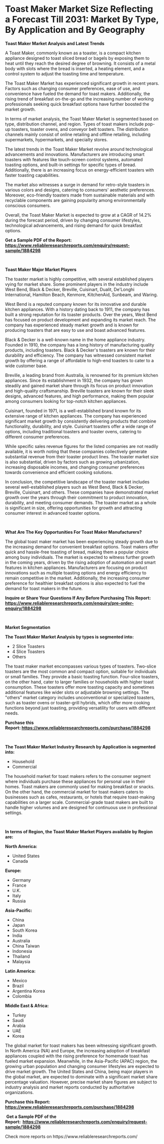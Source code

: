 <p><h1>Toast Maker Market Size Reflecting a Forecast Till 2031: Market By Type, By Application and By Geography</h1></p><p><strong>Toast Maker Market Analysis and Latest Trends</strong></p>
<p><p>A Toast Maker, commonly known as a toaster, is a compact kitchen appliance designed to toast sliced bread or bagels by exposing them to heat until they reach the desired degree of browning. It consists of a metal body with slots where the bread is inserted, a heating element, and a control system to adjust the toasting time and temperature.</p><p>The Toast Maker Market has experienced significant growth in recent years. Factors such as changing consumer preferences, ease of use, and convenience have fueled the demand for toast makers. Additionally, the rising trend of breakfast on-the-go and the increasing number of working professionals seeking quick breakfast options have further boosted the market growth.</p><p>In terms of market analysis, the Toast Maker Market is segmented based on type, distribution channel, and region. Types of toast makers include pop-up toasters, toaster ovens, and conveyor belt toasters. The distribution channels mainly consist of online retailing and offline retailing, including supermarkets, hypermarkets, and specialty stores.</p><p>The latest trends in the Toast Maker Market revolve around technological advancements and innovations. Manufacturers are introducing smart toasters with features like touch-screen control systems, automated toasting options, and built-in settings for specific types of bread. Additionally, there is an increasing focus on energy-efficient toasters with faster toasting capabilities.</p><p>The market also witnesses a surge in demand for retro-style toasters in various colors and designs, catering to consumers' aesthetic preferences. Moreover, eco-friendly toasters made from sustainable materials and with recyclable components are gaining popularity among environmentally conscious consumers.</p><p>Overall, the Toast Maker Market is expected to grow at a CAGR of 14.2% during the forecast period, driven by changing consumer lifestyles, technological advancements, and rising demand for quick breakfast options.</p></p>
<p><strong>Get a Sample PDF of the Report:&nbsp; <a href="https://www.reliableresearchreports.com/enquiry/request-sample/1884298">https://www.reliableresearchreports.com/enquiry/request-sample/1884298</a></strong></p>
<p>&nbsp;</p>
<p><strong>Toast Maker Major Market Players</strong></p>
<p><p>The toaster market is highly competitive, with several established players vying for market share. Some prominent players in the industry include West Bend, Black & Decker, Breville, Cuisinart, Dualit, De'Longhi International, Hamilton Beach, Kenmore, KitchenAid, Sunbeam, and Waring. </p><p>West Bend is a reputed company known for its innovative and durable kitchen appliances. With a history dating back to 1911, the company has built a strong reputation for its toaster products. Over the years, West Bend has focused on product development and expanding its market reach. The company has experienced steady market growth and is known for producing toasters that are easy to use and boast advanced features.</p><p>Black & Decker is a well-known name in the home appliance industry. Founded in 1910, the company has a long history of manufacturing quality products, including toasters. Black & Decker's toasters are known for their durability and efficiency. The company has witnessed consistent market growth by offering a range of affordable to high-end toasters to cater to a wide customer base.</p><p>Breville, a leading brand from Australia, is renowned for its premium kitchen appliances. Since its establishment in 1932, the company has grown steadily and gained market share through its focus on product innovation and high-quality craftsmanship. Breville toasters are known for their sleek designs, advanced features, and high performance, making them popular among consumers looking for top-notch kitchen appliances.</p><p>Cuisinart, founded in 1971, is a well-established brand known for its extensive range of kitchen appliances. The company has experienced significant market growth by consistently delivering products that combine functionality, durability, and style. Cuisinart toasters offer a wide range of options, including traditional toasters and toaster ovens, catering to different consumer preferences.</p><p>While specific sales revenue figures for the listed companies are not readily available, it is worth noting that these companies collectively generate substantial revenue from their toaster product lines. The toaster market size is also substantial, driven by factors such as growing urbanization, increasing disposable incomes, and changing consumer preferences towards convenience and efficient cooking solutions.</p><p>In conclusion, the competitive landscape of the toaster market includes several well-established players such as West Bend, Black & Decker, Breville, Cuisinart, and others. These companies have demonstrated market growth over the years through their commitment to product innovation, durability, and meeting consumer demands. The toaster market as a whole is significant in size, offering opportunities for growth and attracting consumer interest in advanced toaster options.</p></p>
<p>&nbsp;</p>
<p><strong>What Are The Key Opportunities For Toast Maker Manufacturers?</strong></p>
<p><p>The global toast maker market has been experiencing steady growth due to the increasing demand for convenient breakfast options. Toast makers offer quick and hassle-free toasting of bread, making them a popular choice among busy individuals. The market is expected to witness further growth in the coming years, driven by the rising adoption of automation and smart features in kitchen appliances. Manufacturers are focusing on product innovations such as multiple toasting options and energy efficiency to remain competitive in the market. Additionally, the increasing consumer preference for healthier breakfast options is also expected to fuel the demand for toast makers in the future.</p></p>
<p><strong>Inquire or Share Your Questions If Any Before Purchasing This Report: <a href="https://www.reliableresearchreports.com/enquiry/pre-order-enquiry/1884298">https://www.reliableresearchreports.com/enquiry/pre-order-enquiry/1884298</a></strong></p>
<p>&nbsp;</p>
<p><strong>Market Segmentation</strong></p>
<p><strong>The Toast Maker Market Analysis by types is segmented into:</strong></p>
<p><ul><li>2 Slice Toasters</li><li>4 Slice Toasters</li><li>Others</li></ul></p>
<p><p>The toast maker market encompasses various types of toasters. Two-slice toasters are the most common and compact option, suitable for individuals or small families. They provide a basic toasting function. Four-slice toasters, on the other hand, cater to larger families or households with higher toast consumption. These toasters offer more toasting capacity and sometimes additional features like wider slots or adjustable browning settings. The "others" market category includes unconventional or specialized toasters, such as toaster ovens or toaster-grill hybrids, which offer more cooking functions beyond just toasting, providing versatility for users with different needs.</p></p>
<p><strong>Purchase this Report:&nbsp;<a href="https://www.reliableresearchreports.com/purchase/1884298">https://www.reliableresearchreports.com/purchase/1884298</a></strong></p>
<p>&nbsp;</p>
<p><strong>The Toast Maker Market Industry Research by Application is segmented into:</strong></p>
<p><ul><li>Household</li><li>Commercial</li></ul></p>
<p><p>The household market for toast makers refers to the consumer segment where individuals purchase these appliances for personal use in their homes. Toast makers are commonly used for making breakfast or snacks. On the other hand, the commercial market for toast makers caters to businesses such as cafes, restaurants, or hotels that require toast-making capabilities on a larger scale. Commercial-grade toast makers are built to handle higher volumes and are designed for continuous use in professional settings.</p></p>
<p>&nbsp;</p>
<p><strong>In terms of Region, the Toast Maker Market Players available by Region are:</strong></p>
<p>
    <p> <strong> North America: </strong>
        <ul>
            <li>United States</li>
            <li>Canada</li>
        </ul>
        </p> 
    <p> <strong> Europe: </strong>
        <ul>
            <li>Germany</li>
            <li>France</li>
            <li>U.K.</li>
            <li>Italy</li>
            <li>Russia</li>
        </ul>
        </p> 
    <p> <strong> Asia-Pacific: </strong>
        <ul>
            <li>China</li>
            <li>Japan</li>
            <li>South Korea</li>
            <li>India</li>
            <li>Australia</li>
            <li>China Taiwan</li>
            <li>Indonesia</li>
            <li>Thailand</li>
            <li>Malaysia</li>
        </ul>
        </p> 
    <p> <strong> Latin America: </strong>
        <ul>
            <li>Mexico</li>
            <li>Brazil</li>
            <li>Argentina Korea</li>
            <li>Colombia</li>
        </ul>
        </p> 
    <p> <strong> Middle East & Africa: </strong>
        <ul>
            <li>Turkey</li>
            <li>Saudi</li>
            <li>Arabia</li>
            <li>UAE</li>
            <li>Korea</li>
        </ul>
    </p>
    </p>
<p><p>The global market for toast makers has been witnessing significant growth. In North America (NA) and Europe, the increasing adoption of breakfast appliances coupled with the rising preference for homemade toast has fueled market expansion. Meanwhile, in the Asia-Pacific (APAC) region, the growing urban population and changing consumer lifestyles are expected to drive market growth. The United States and China, being major players in the global market, are expected to dominate with a significant market share percentage valuation. However, precise market share figures are subject to industry analysis and market reports conducted by authoritative organizations.</p></p>
<p><strong>Purchase this Report: <a href="https://www.reliableresearchreports.com/purchase/1884298">https://www.reliableresearchreports.com/purchase/1884298</a></strong></p>
<p>&nbsp;<strong>Get a Sample PDF of the Report:&nbsp;&nbsp;<a href="https://www.reliableresearchreports.com/enquiry/request-sample/1884298">https://www.reliableresearchreports.com/enquiry/request-sample/1884298</a></strong></p>
<p><strong></strong></p>
<p>Check more reports on https://www.reliableresearchreports.com/</p>